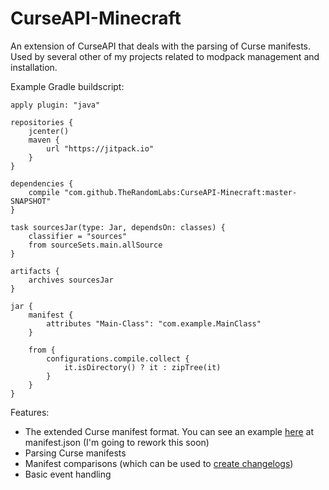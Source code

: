 # CurseAPI-Minecraft

An extension of CurseAPI that deals with the parsing of Curse manifests. Used by several other of
my projects related to modpack management and installation.

Example Gradle buildscript:

	apply plugin: "java"

	repositories {
		jcenter()
		maven {
			url "https://jitpack.io"
		}
	}

	dependencies {
		compile "com.github.TheRandomLabs:CurseAPI-Minecraft:master-SNAPSHOT"
	}

	task sourcesJar(type: Jar, dependsOn: classes) {
		classifier = "sources"
		from sourceSets.main.allSource
	}

	artifacts {
		archives sourcesJar
	}

	jar {
		manifest {
			attributes "Main-Class": "com.example.MainClass"
		}

		from {
			configurations.compile.collect {
				it.isDirectory() ? it : zipTree(it)
			}
		}
	}


Features:
* The extended Curse manifest format. You can see an example
[here](https://github.com/TheRandomLabs/LightChocolate) at manifest.json
(I'm going to rework this soon)
* Parsing Curse manifests
* Manifest comparisons (which can be used to
[create changelogs](https://github.com/TheRandomLabs/ChangelogGenerator))
* Basic event handling
